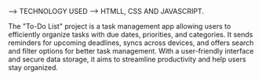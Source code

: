 --> TECHNOLOGY USED --> HTMLL, CSS AND JAVASCRIPT.

The "To-Do List" project is a task management app allowing users to efficiently organize tasks with due dates, priorities, and categories.
It sends reminders for upcoming deadlines, syncs across devices, and offers search and filter options for better task management. 
With a user-friendly interface and secure data storage, it aims to streamline productivity and help users stay organized.
